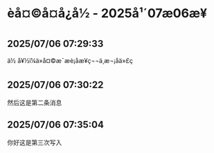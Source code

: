 # èå¤©å¤å¿å½ - 2025å¹´07æ06æ¥

## 2025/07/06 07:29:33
ä½ å¥½ï¼ä»å¤©æ¯æè¡åæ¥ç¬¬ä¸æ¬¡åä»£ç 

## 2025/07/06 07:30:22
然后这是第二条消息

## 2025/07/06 07:35:04
你好这是第三次写入
